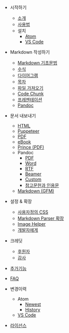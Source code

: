 - 시작하기

  - [소개](ko-kr/)
  - [사용법](ko-kr/usages.md)
  - 설치
    - [Atom](ko-kr/installation.md)
    - [VS Code](ko-kr/vscode-installation.md)

- Markdown 작성하기

  - [Markdown 기초문법](ko-kr/markdown-basics.md)
  - [수식](ko-kr/math.md)
  - [다이어그램](ko-kr/diagrams.md)
  - [목차](ko-kr/toc.md)
  - [파일 가져오기](ko-kr/file-imports.md)
  - [Code Chunk](ko-kr/code-chunk.md)
  - [프레젠테이션](ko-kr/presentation.md)
  - [Pandoc](ko-kr/pandoc.md)

- 문서 내보내기

  - [HTML](ko-kr/html.md)
  - [Puppeteer](ko-kr/puppeteer.md)
  - [PDF](ko-kr/pdf.md)
  - [eBook](ko-kr/ebook.md)
  - [Prince (PDF)](ko-kr/prince.md)
  - Pandoc
    - [PDF](ko-kr/pandoc-pdf.md)
    - [Word](ko-kr/pandoc-word.md)
    - [RTF](ko-kr/pandoc-rtf.md)
    - [Beamer](ko-kr/pandoc-beamer.md)
    - [Custom](ko-kr/pandoc-custom.md)
    - [참고문헌과 인용문](ko-kr/pandoc-bibliographies-and-citations.md)
  - [Markdown (GFM)](ko-kr/markdown.md)

- 설정 & 확장

  - [사용자정의 CSS](ko-kr/customize-css.md)
  - [Markdown Parser 확장](ko-kr/extend-parser.md)
  - [Image Helper](ko-kr/image-helper.md)
  - [개발자에게](ko-kr/developer.md)

- 크레딧
  - [후원자](backers.md)
  - [감사](thanks.md)
- [추가기능](ko-kr/extra.md)
- [FAQ](ko-kr/faq.md)
- 변경이력
  - Atom
    - [Newest](newest.md)
    - [History](history.md)
  - [VS Code](https://github.com/shd101wyy/vscode-markdown-preview-enhanced/releases)
- [라이선스](LICENSE.md)

